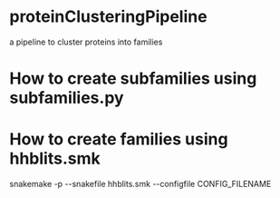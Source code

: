 # proteinClusteringPipeline
a pipeline to cluster proteins into families

# How to create subfamilies using subfamilies.py

# How to create families using hhblits.smk
snakemake -p --snakefile hhblits.smk --configfile CONFIG_FILENAME 
